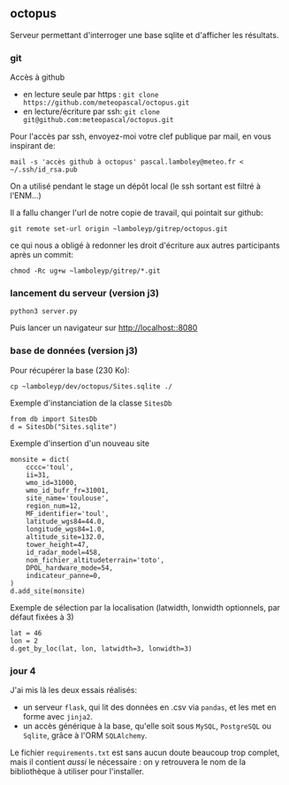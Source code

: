 ## octopus

Serveur permettant d'interroger une base
sqlite et d'afficher les résultats.


### git

Accès à github
- en lecture seule par https : `git clone https://github.com/meteopascal/octopus.git`
- en lecture/écriture par ssh: `git clone git@github.com:meteopascal/octopus.git`

Pour l'accès par ssh, envoyez-moi votre clef publique par mail, en vous inspirant de:
```
mail -s 'accès github à octopus' pascal.lamboley@meteo.fr < ~/.ssh/id_rsa.pub
```
 
On a utilisé pendant le stage un dépôt local (le ssh sortant est filtré à l'ENM...)

Il a fallu changer l'url de notre copie de travail, qui pointait sur github:
```
git remote set-url origin ~lamboleyp/gitrep/octopus.git
```

ce qui nous a obligé à redonner les droit d'écriture aux autres participants après un commit:
```
chmod -Rc ug+w ~lamboleyp/gitrep/*.git
```


### lancement du serveur (version j3)
```
python3 server.py
```
Puis lancer un navigateur sur [http://localhost::8080](http://localhost:8080)


### base de données (version j3)

Pour récupérer la base (230 Ko):
```
cp ~lamboleyp/dev/octopus/Sites.sqlite ./
```

Exemple d'instanciation de la classe `SitesDb`
```
from db import SitesDb
d = SitesDb("Sites.sqlite")
```

Exemple d'insertion d'un nouveau site
```
monsite = dict(
    cccc='toul',
    ii=31,
    wmo_id=31000,
    wmo_id_bufr_fr=31001,
    site_name='toulouse',
    region_num=12,
    MF_identifier='toul',
    latitude_wgs84=44.0,
    longitude_wgs84=1.0,
    altitude_site=132.0,
    tower_height=47,
    id_radar_model=458,
    nom_fichier_altitudeterrain='toto',
    DPOL_hardware_mode=54,
    indicateur_panne=0,
) 
d.add_site(monsite)
```

Exemple de sélection par la localisation (latwidth, lonwidth optionnels, par défaut fixées à 3)
```
lat = 46
lon = 2
d.get_by_loc(lat, lon, latwidth=3, lonwidth=3)
```

### jour 4
J'ai mis là les deux essais réalisés:
  * un serveur `flask`, qui lit des données en .csv via `pandas`, et les met en forme avec `jinja2`.
  * un accès générique à la base, qu'elle soit sous `MySQL`, `PostgreSQL` ou `Sqlite`, grâce à l'ORM `SQLAlchemy`.

Le fichier `requirements.txt` est sans aucun doute beaucoup trop complet, mais il contient _aussi_
le nécessaire : on y retrouvera le nom de la bibliothèque à utiliser pour l'installer.
